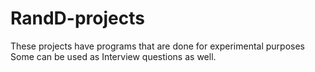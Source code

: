 # RandD-projects
These projects have programs that are done for experimental purposes
Some can be used as Interview questions as well.
